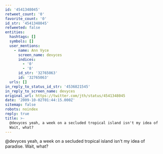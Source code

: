 ```yaml
---
id: '4541348045'
retweet_count: '0'
favorite_count: '0'
id_str: '4541348045'
retweeted: false
entities:
  hashtags: []
  symbols: []
  user_mentions:
    - name: Ann Vyce
      screen_name: devyces
      indices:
        - '0'
        - '8'
      id_str: '32765063'
      id: '32765063'
  urls: []
in_reply_to_status_id_str: '4536821545'
in_reply_to_screen_name: devyces
original_url: https://twitter.com/jth/status/4541348045
date: '2009-10-02T01:44:15.000Z'
sitemap: false
robots: noindex
reply: true
title: >-
  @devyces yeah, a week on a secluded tropical island isn't my idea of paradise.
  Wait, what?
---
```


@devyces yeah, a week on a secluded tropical island isn't my idea of paradise. Wait, what?